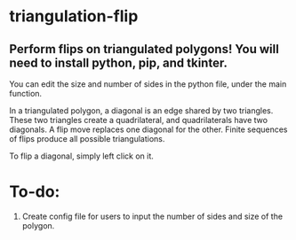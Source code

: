 # triangulation-flip
Perform flips on triangulated polygons!
You will need to install python, pip, and tkinter.
---------------------------------------------------

You can edit the size and number of sides in the python file, under the main function.

In a triangulated polygon, a diagonal is an edge shared by two triangles. These two triangles create a quadrilateral, and quadrilaterals have two diagonals. A flip move replaces one diagonal for the other. Finite sequences of flips produce all possible triangulations.

To flip a diagonal, simply left click on it.

# To-do:
1. Create config file for users to input the number of sides and size of the polygon.
